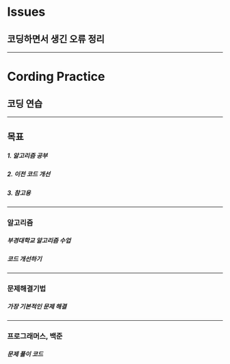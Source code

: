 # Issues
## 코딩하면서 생긴 오류 정리
<hr>

# Cording Practice
## 코딩 연습
----------
## 목표
##### 1. 알고리즘 공부
##### 2. 이전 코드 개선
##### 3. 참고용
---------
### 알고리즘
##### 부경대학교 알고리즘 수업
##### 코드 개선하기
----------
### 문제해결기법
##### 가장 기본적인 문제 해결
----------
### 프로그래머스, 백준
##### 문제 풀이 코드
